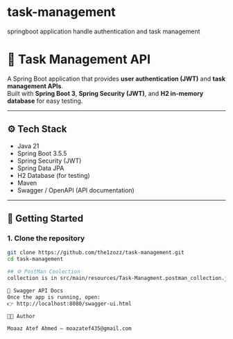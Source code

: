 # task-management
springboot application handle authentication and task management

# 📝 Task Management API

A Spring Boot application that provides **user authentication (JWT)** and **task management APIs**.  
Built with **Spring Boot 3**, **Spring Security (JWT)**, and **H2 in-memory database** for easy testing.

---

## ⚙️ Tech Stack
- Java 21
- Spring Boot 3.5.5
- Spring Security (JWT)
- Spring Data JPA
- H2 Database (for testing)
- Maven
- Swagger / OpenAPI (API documentation)

---

## 🚀 Getting Started

### 1. Clone the repository
```bash
git clone https://github.com/the1zozz/task-management.git
cd task-management

## ⚙️ PostMan Coolection
collection is in src/main/resources/Task-Managment.postman_collection.json

🔎 Swagger API Docs
Once the app is running, open:
👉 http://localhost:8080/swagger-ui.html

👨‍💻 Author

Moaaz Atef Ahmed – moazatef435@gmail.com